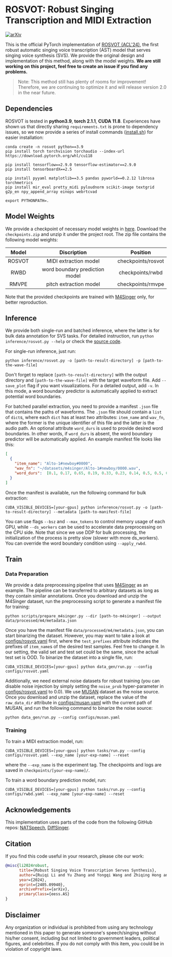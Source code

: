 # ROSVOT: Robust Singing Transcription and MIDI Extraction

[![arXiv](https://img.shields.io/badge/arXiv-Paper-<COLOR>.svg)](https://arxiv.org/abs/2405.09940)

This is the official PyTorch implementation of [ROSVOT (ACL'24)](https://arxiv.org/abs/2405.09940), the first robust automatic singing voice transcription (AST) model that serves singing voice synthesis (SVS). We provide the original design and implementation of this method, along with the model weights. **We are still working on this project, feel free to create an issue if you find any problems.** 

> Note: This method still has plenty of rooms for improvement! Therefore, we are continuing to optimize it and will release version 2.0 in the near future. 

## Dependencies

ROSVOT is tested in **python3.9**, **torch 2.1.1**, **CUDA 11.8**. Experiences have shown us that directly sharing `requirements.txt` is prone to dependency issues, so we now provide a series of install commands ([install.sh](scripts/install.sh)) for easier installation:

```shell
conda create -n rosvot python==3.9
pip install torch torchvision torchaudio --index-url https://download.pytorch.org/whl/cu118

pip install tensorflow==2.9.0 tensorflow-estimator==2.9.0
pip install tensorboardX==2.5

pip install pyyaml matplotlib==3.5 pandas pyworld==0.2.12 librosa torchmetrics
pip install mir_eval pretty_midi pyloudnorm scikit-image textgrid g2p_en npy_append_array einops webrtcvad

export PYTHONPATH=.
```

## Model Weights

We provide a checkpoint of necessary model weights in [here](https://drive.google.com/file/d/1JNtNT37KiLq9uFQqHk7JFs-3trxd3bRh/view?usp=sharing). Download the `checkpoints.zip` and unzip it under the project root. The zip file contains the following model weights:

| Model       | Discription   | Position |
|:-------------:|:--------:|:---:|
|   ROSVOT    | MIDI extraction model | checkpoints/rosvot |
| RWBD    | word boundary prediction model  | checkpoints/rwbd |
| RMVPE  | pitch extraction model | checkpoints/rmvpe |

Note that the provided checkpoints are trained with [M4Singer](https://github.com/M4Singer/M4Singer) only, for better reproduction. 

## Inference

We provide both single-run and batched inference, where the latter is for bulk data annotation for SVS tasks. For detailed instruction, run `python inference/rosvot.py --help` or check the [source code](inference/rosvot.py).

For single-run inference, just run: 

```shell
python inference/rosvot.py -o [path-to-result-directory] -p [path-to-the-wave-file]
```

Don't forget to replace `[path-to-result-directory]` with the output directory and `[path-to-the-wave-file]` with the target waveform file. Add `--save_plot` flag if you want visualizations. For a detailed output, add `-v`. In this mode, a word boundary predictor is automatically applied to extract potential word boundaries. 

For batched parallel extraction, you need to provide a manifest `.json` file that contains the paths of waveforms. The `.json` file should contain a `list` of `dict`s, where each `dict` has at least two attributes: `item_name` and `wav_fn`, where the former is the unique identifier of this file and the latter is the audio path. An optional attribute `word_durs` is used to provide desired word boundaries. In other words, if `word_durs` is absent, the word boundary predictor will be automatically applied. An example manifest file looks like this:

```json
[
  {
    "item_name": "Alto-1#newboy#0000",
    "wav_fn": "~/datasets/m4singer/Alto-1#newboy/0000.wav",
    "word_durs":  [0.1, 0.17, 0.65, 0.19, 0.33, 0.23, 0.14, 0.5, 0.5, 0.34, 0.49, 0.39, 0.39, 0.48, 0.1]
  }
]
```

Once the manifest is available, run the following command for bulk extraction:

```shell
CUDA_VISIBLE_DEVICES=[your-gpus] python inference/rosvot.py -o [path-to-result-directory] --metadata [path-to-manifest-file]
```

You can use flags `--bsz` and `--max_tokens` to control memory usage of each GPU, while `--ds_workers` can be used to accelerate data preprocessing on the CPU side. Note that since we use DDP for bulk processing, the initialization of the process is pretty slow (slower with more ds_workers). You can override the word boundary condition using `--apply_rwbd`. 

## Train

### Data Preparation

We provide a data preprocessing pipeline that uses [M4Singer](https://github.com/M4Singer/M4Singer) as an example. The pipeline can be transferred to arbitrary datasets as long as they contain similar annotations. Once you download and unzip the M4Singer dataset, run the preprocessing script to generate a manifest file for training:

```shell
python scripts/prepare_m4singer.py --dir [path-to-m4singer] --output data/processed/m4/metadata.json
```

Once you have the manifest file `data/processed/m4/metadata.json`, you can start binarizing the dataset. However, you may want to take a look at [configs/rosvot.yaml](configs/rosvot.yaml) first, where the `test_prefixes` attribute indicates the prefixes of `item_name`s of the desired test samples. Feel free to change it. In our setting, the valid set and test set could be the same, since the actual test set is OOD. To binarize the dataset into a single file, run:

```shell
CUDA_VISIBLE_DEVICES=[your-gpus] python data_gen/run.py --config configs/rosvot.yaml
```

Additionally, we need external noise datasets for robust training (you can disable noise injection by simply setting the `noise_prob` hyper-parameter in [configs/rosvot.yaml](configs/rosvot.yaml) to 0.0). We use [MUSAN](https://www.openslr.org/17/) dataset as the noise source. Once you download and unzip the dataset, replace the value of the `raw_data_dir` attribute in [configs/musan.yaml](configs/musan.yaml) with the current path of MUSAN, and run the following command to binarize the noise source:

```shell
python data_gen/run.py --config configs/musan.yaml
```

### Training

To train a MIDI extraction model, run:

```shell
CUDA_VISIBLE_DEVICES=[your-gpus] python tasks/run.py --config configs/rosvot.yaml --exp_name [your-exp-name] --reset
```

where the `--exp_name` is the experiment tag. The checkpoints and logs are saved in `checkpoints/[your-exp-name]/`.

To train a word boundary prediction model, run:

```shell
CUDA_VISIBLE_DEVICES=[your-gpus] python tasks/run.py --config configs/rwbd.yaml --exp_name [your-exp-name] --reset
```

## Acknowledgements

This implementation uses parts of the code from the following GitHub repos:
[NATSpeech](https://github.com/NATSpeech/NATSpeech),
[DiffSinger](https://github.com/MoonInTheRiver/DiffSinger).

## Citation

If you find this code useful in your research, please cite our work:

```bibtex
@misc{li2024robust,
      title={Robust Singing Voice Transcription Serves Synthesis}, 
      author={Ruiqi Li and Yu Zhang and Yongqi Wang and Zhiqing Hong and Rongjie Huang and Zhou Zhao},
      year={2024},
      eprint={2405.09940},
      archivePrefix={arXiv},
      primaryClass={eess.AS}
}
```

## Disclaimer ##
Any organization or individual is prohibited from using any technology mentioned in this paper to generate someone's speech/singing without his/her consent, including but not limited to government leaders, political figures, and celebrities. If you do not comply with this item, you could be in violation of copyright laws.

